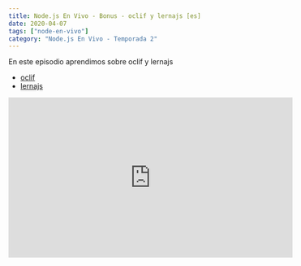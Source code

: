 ```yaml
---
title: Node.js En Vivo - Bonus - oclif y lernajs [es]
date: 2020-04-07
tags: ["node-en-vivo"]
category: "Node.js En Vivo - Temporada 2"
---
```


En este episodio aprendimos sobre oclif y lernajs

- [oclif](https://oclif.io/)
- [lernajs](https://lerna.js.org/)

<iframe class="mt-2" width="560" height="315" src="https://www.youtube.com/embed/X27FmHwnj8g" title="YouTube video player" frameborder="0" allow="accelerometer; autoplay; clipboard-write; encrypted-media; gyroscope; picture-in-picture" allowfullscreen></iframe>
